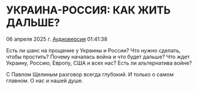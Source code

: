# УКРАИНА-РОССИЯ: КАК ЖИТЬ ДАЛЬШЕ?

06 апреля 2025 г. [Аудиоверсия]() 01:41:38

Есть ли шанс на прощение у Украины и России?
Что нужно сделать, чтобы простить?
Почему началась война и что будет дальше?
Что ждет Украину, Россию, Европу, США и всех нас?
Есть ли альтернатива войне? 

С Павлом Щелиным разговор всегда глубокий.
И только о самом главном.
О нас и нашей душе.
